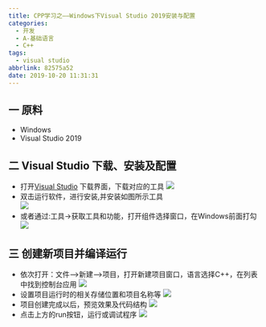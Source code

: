 ```yaml
---
title: CPP学习之——Windows下Visual Studio 2019安装与配置
categories:
  - 开发
  - A-基础语言
  - C++
tags:
  - visual studio
abbrlink: 82575a52
date: 2019-10-20 11:31:31
---
```

## 一 原料
* Windows
* Visual Studio 2019

<!--more-->

## 二 Visual Studio 下载、安装及配置
* 打开[Visual Studio][1] 下载界面，下载对应的工具
![][2]
* 双击运行软件，进行安装,并安装如图所示工具   
![][3]
* 或者通过:工具->获取工具和功能，打开组件选择窗口，在Windows前面打勾
![][4]


## 三 创建新项目并编译运行
* 依次打开：文件——>新建——>项目，打开新建项目窗口，语言选择C++，在列表中找到控制台应用
![][5]
* 设置项目运行时的相关存储位置和项目名称等
![][6]
* 项目创建完成以后，预览效果及代码结构
![][7]
* 点击上方的run按钮，运行或调试程序
![][8]



[1]: https://visualstudio.microsoft.com/zh-hans/downloads/?rr=https%3A%2F%2Fmsdn.microsoft.com%2Fzh-cn%2Flibrary%2Faa468128
[2]:https://cdn.jsdelivr.net/gh/PGzxc/CDN@master/blog-image/cpp-visual-studio-page.png
[3]:https://cdn.jsdelivr.net/gh/PGzxc/CDN@master/blog-image/cpp-visual-studio-c-plugin.png
[4]:https://cdn.jsdelivr.net/gh/PGzxc/CDN@master/blog-image/cpp-visual-studio-tool-install-plugin.png
[5]:https://cdn.jsdelivr.net/gh/PGzxc/CDN@master/blog-image/cpp-visual-studio-choice-template.png
[6]:https://cdn.jsdelivr.net/gh/PGzxc/CDN@master/blog-image/cpp-visual-studio-create-config.png
[7]:https://cdn.jsdelivr.net/gh/PGzxc/CDN@master/blog-image/cpp-visual-studio-project-preview.png
[8]:https://cdn.jsdelivr.net/gh/PGzxc/CDN@master/blog-image/cpp-visual-studio-debug-run.png